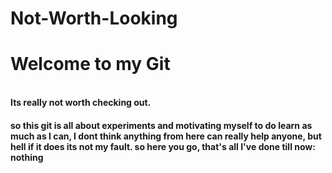 # Not-Worth-Looking

<h1> Welcome to my Git </h1>
<br/> 
<b> Its really not worth checking out.</b>
<p><h4> so this git is all about experiments and motivating myself to do learn as much as I can, I dont think anything from here can really help anyone, but hell if it does its not my fault.
so here you go, that's all I've done till now: <br/>
nothing<br/>
</h4></p>